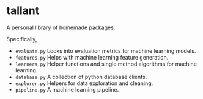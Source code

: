 # tallant
A personal library of homemade packages.

Specifically,

- `evaluate.py`  Looks into evaluation metrics for machine learning models.  
- `features.py`  Helps with machine learning feature generation. 
- `learners.py`  Helper functions and single method algorithms for machine learning. 
- `database.py`  A collection of python database clients.
- `explorer.py`  Helpers for data exploration and cleaning.
- `pipeline.py`  A machine learning pipeline.
